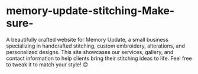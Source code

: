 # memory-update-stitching-Make-sure-
A beautifully crafted website for Memory Update, a small business specializing in handcrafted stitching, custom embroidery, alterations, and personalized designs. This site showcases our services, gallery, and contact information to help clients bring their stitching ideas to life.  Feel free to tweak it to match your style! 😊
